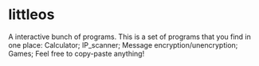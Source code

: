 # littleos
A interactive bunch of programs.
This is a set of programs that you find in one place:
  Calculator;
  IP_scanner;
  Message encryption/unencryption;
  Games;
Feel free to copy-paste anything!
